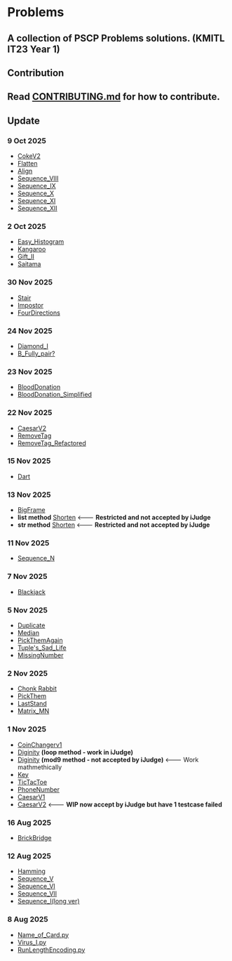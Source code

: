 # Problems
A collection of PSCP Problems solutions. (KMITL IT23 Year 1)
---
## Contribution
Read [CONTRIBUTING.md](.github/CONTRIBUTING.md) for how to contribute.
---
## Update
### 9 Oct 2025
- [CokeV2](cokev2.py)
- [Flatten](Flatten.py)
- [Align](align.py)
- [Sequence_VIII](sequence_VIII.py)
- [Sequence_IX](sequence_IX.py)
- [Sequence_X](sequence_X.py)
- [Sequence_XI](sequence_XI.py)
- [Sequence_XII](sequence_XII.py)

### 2 Oct 2025
- [Easy_Histogram](Easy_Histogram.py)
- [Kangaroo](Kangaroo.py)
- [Gift_II](Gift_II.py)
- [Saitama](Saitama.py)

### 30 Nov 2025
- [Stair](Stair.py)
- [Impostor](Impostor.py)
- [FourDirections](FourDirections.py)

### 24 Nov 2025
- [Diamond_I](Diamond_I.py)
- [B_Fully_pair?](B_Fully_pair.py)

### 23 Nov 2025
- [BloodDonation](BloodDonation.py)
- [BloodDonation_Simplified](BloodDonation_Simplified.py)

### 22 Nov 2025
- [CaesarV2](CaesarV2.py)
- [RemoveTag](RemoveTag.py)
- [RemoveTag_Refactored](RemoveTag_Refact.py)

### 15 Nov 2025
- [Dart](Dart.py)

### 13 Nov 2025
- [BigFrame](big_frame.py)
- **list method** [Shorten](Shorten_(List_method).py)   <--- **Restricted and not accepted by iJudge**
- **str method** [Shorten](Shorten_(str_method).py)   <--- **Restricted and not accepted by iJudge**

### 11 Nov 2025
- [Sequence_N](sequence_N.py)

### 7 Nov 2025
- [Blackjack](Blackjack.py)

### 5 Nov 2025
- [Duplicate](Duplicate.py)
- [Median](Median.py)
- [PickThemAgain](PickThemAgain.py)
- [Tuple's_Sad_Life](Tuples_Sad_Life.py)
- [MissingNumber](MissingNumber.py)

### 2 Nov 2025
- [Chonk Rabbit](Chonk_Rabbit.py)
- [PickThem](PickThem.py)
- [LastStand](LastStand.py)
- [Matrix_MN](Matrix_MN.py)

### 1 Nov 2025
- [CoinChangerv1](CoinChangerv1.py)
- [Diginity](Diginity_loop.py)  **(loop method - work in iJudge)**
- [Diginity](Diginity_mod9.py)  **(mod9 method - not accepted by iJudge)** <--- Work mathmethically
- [Key](Key.py)
- [TicTacToe](TicTacToe.py)
- [PhoneNumber](PhoneNumber.py)
- [CaesarV1](CaesarV1.py)
- [CaesarV2](WIP/CaesarV2.py)   <--- **WIP now accept by iJudge but have 1 testcase failed**

### 16 Aug 2025
- [BrickBridge](brick_bridge.py)
### 12 Aug 2025
- [Hamming](hamming.py)
- [Sequence_V](sequence_V.py)
- [Sequence_VI](sequence_VI.py)
- [Sequence_VII](sequence_VII.py)
- [Sequence_I(long ver)](sequence_I(long).py)
### 8 Aug 2025
- [Name_of_Card.py](Name_of_Card.py)
- [Virus_I.py](Virus_I.py)
- [RunLengthEncoding.py](RunLengthEncoding.py)
